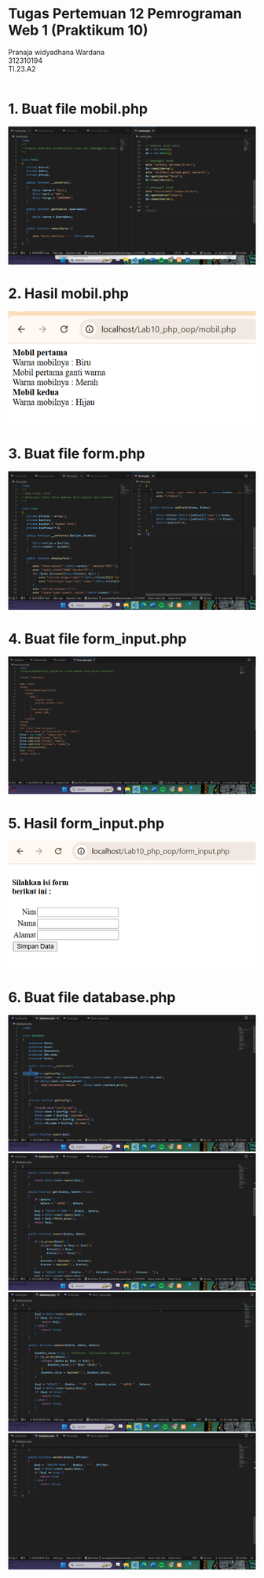 # Tugas Pertemuan 12 Pemrograman Web 1 (Praktikum 10)
Pranaja widyadhana Wardana<br>
312310194<br>
TI.23.A2<br>
<br>

# 1. Buat file mobil.php
   <img src="/file/image/mobil.png" img>

# 2. Hasil mobil.php
 <img src="/file/image/hasilmobil.png" img>
 
# 3. Buat file form.php
 <img src="/file/image/form.png" img>
 
# 4. Buat file form_input.php
 <img src="/file/image/forminput.png" img>
 
# 5. Hasil form_input.php
 <img src="/file/image/hasilforminput.png" img>
 
# 6. Buat file database.php

 <img src="/file/image/database1.png" img>
  <img src="/file/image/database2.png" img>
   <img src="/file/image/database3.png" img>
    <img src="/file/image/database4.png" img>
